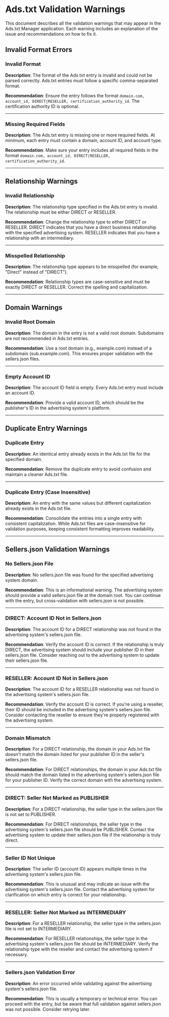 # Ads.txt Validation Warnings

This document describes all the validation warnings that may appear in the Ads.txt Manager application. Each warning includes an explanation of the issue and recommendations on how to fix it.

## Invalid Format Errors

<a id="invalid-format"></a>

### Invalid Format

**Description**: The format of the Ads.txt entry is invalid and could not be parsed correctly. Ads.txt entries must follow a specific comma-separated format.

**Recommendation**: Ensure the entry follows the format `domain.com, account_id, DIRECT|RESELLER, certification_authority_id`. The certification authority ID is optional.

---

<a id="missing-fields"></a>

### Missing Required Fields

**Description**: The Ads.txt entry is missing one or more required fields. At minimum, each entry must contain a domain, account ID, and account type.

**Recommendation**: Make sure your entry includes all required fields in the format `domain.com, account_id, DIRECT|RESELLER, certification_authority_id`.

---

## Relationship Warnings

<a id="invalid-relationship"></a>

### Invalid Relationship

**Description**: The relationship type specified in the Ads.txt entry is invalid. The relationship must be either DIRECT or RESELLER.

**Recommendation**: Change the relationship type to either DIRECT or RESELLER. DIRECT indicates that you have a direct business relationship with the specified advertising system. RESELLER indicates that you have a relationship with an intermediary.

---

<a id="misspelled-relationship"></a>

### Misspelled Relationship

**Description**: The relationship type appears to be misspelled (for example, "Direct" instead of "DIRECT").

**Recommendation**: Relationship types are case-sensitive and must be exactly DIRECT or RESELLER. Correct the spelling and capitalization.

---

## Domain Warnings

<a id="invalid-domain"></a>

### Invalid Root Domain

**Description**: The domain in the entry is not a valid root domain. Subdomains are not recommended in Ads.txt entries.

**Recommendation**: Use a root domain (e.g., example.com) instead of a subdomain (sub.example.com). This ensures proper validation with the sellers.json files.

---

<a id="empty-account-id"></a>

### Empty Account ID

**Description**: The account ID field is empty. Every Ads.txt entry must include an account ID.

**Recommendation**: Provide a valid account ID, which should be the publisher's ID in the advertising system's platform.

---

## Duplicate Entry Warnings

<a id="duplicate-entry"></a>

### Duplicate Entry

**Description**: An identical entry already exists in the Ads.txt file for the specified domain.

**Recommendation**: Remove the duplicate entry to avoid confusion and maintain a cleaner Ads.txt file.

---

<a id="duplicate-entry-case-insensitive"></a>

### Duplicate Entry (Case Insensitive)

**Description**: An entry with the same values but different capitalization already exists in the Ads.txt file.

**Recommendation**: Consolidate the entries into a single entry with consistent capitalization. While Ads.txt files are case-insensitive for validation purposes, keeping consistent formatting improves readability.

---

## Sellers.json Validation Warnings

<a id="no-sellers-json"></a>

### No Sellers.json File

**Description**: No sellers.json file was found for the specified advertising system domain.

**Recommendation**: This is an informational warning. The advertising system should provide a valid sellers.json file at the domain root. You can continue with the entry, but cross-validation with sellers.json is not possible.

---

<a id="direct-account-id-not-in-sellers-json"></a>

### DIRECT: Account ID Not in Sellers.json

**Description**: The account ID for a DIRECT relationship was not found in the advertising system's sellers.json file.

**Recommendation**: Verify the account ID is correct. If the relationship is truly DIRECT, the advertising system should include your publisher ID in their sellers.json file. Consider reaching out to the advertising system to update their sellers.json file.

---

<a id="reseller-account-id-not-in-sellers-json"></a>

### RESELLER: Account ID Not in Sellers.json

**Description**: The account ID for a RESELLER relationship was not found in the advertising system's sellers.json file.

**Recommendation**: Verify the account ID is correct. If you're using a reseller, their ID should be included in the advertising system's sellers.json file. Consider contacting the reseller to ensure they're properly registered with the advertising system.

---

<a id="domain-mismatch"></a>

### Domain Mismatch

**Description**: For a DIRECT relationship, the domain in your Ads.txt file doesn't match the domain listed for your publisher ID in the seller's sellers.json file.

**Recommendation**: For DIRECT relationships, the domain in your Ads.txt file should match the domain listed in the advertising system's sellers.json file for your publisher ID. Verify the correct domain with the advertising system.

---

<a id="direct-not-publisher"></a>

### DIRECT: Seller Not Marked as PUBLISHER

**Description**: For a DIRECT relationship, the seller type in the sellers.json file is not set to PUBLISHER.

**Recommendation**: For DIRECT relationships, the seller type in the advertising system's sellers.json file should be PUBLISHER. Contact the advertising system to update their sellers.json file if the relationship is truly direct.

---

<a id="seller-id-not-unique"></a>

### Seller ID Not Unique

**Description**: The seller ID (account ID) appears multiple times in the advertising system's sellers.json file.

**Recommendation**: This is unusual and may indicate an issue with the advertising system's sellers.json file. Contact the advertising system for clarification on which entry is correct for your relationship.

---

<a id="reseller-not-intermediary"></a>

### RESELLER: Seller Not Marked as INTERMEDIARY

**Description**: For a RESELLER relationship, the seller type in the sellers.json file is not set to INTERMEDIARY.

**Recommendation**: For RESELLER relationships, the seller type in the advertising system's sellers.json file should be INTERMEDIARY. Verify the relationship type with the reseller and contact the advertising system if necessary.

---

<a id="sellers-json-validation-error"></a>

### Sellers.json Validation Error

**Description**: An error occurred while validating against the advertising system's sellers.json file.

**Recommendation**: This is usually a temporary or technical error. You can proceed with the entry, but be aware that full validation against sellers.json was not possible. Consider retrying later.

